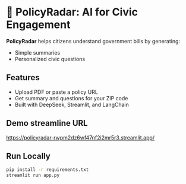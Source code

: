 # 📜 PolicyRadar: AI for Civic Engagement

**PolicyRadar** helps citizens understand government bills by generating:
- Simple summaries
- Personalized civic questions

## Features
- Upload PDF or paste a policy URL
- Get summary and questions for your ZIP code
- Built with DeepSeek, Streamlit, and LangChain

## Demo streamline URL

https://policyradar-rwpm2dz6wf47nf2i2mr5r3.streamlit.app/


## Run Locally

```bash
pip install -r requirements.txt
streamlit run app.py


